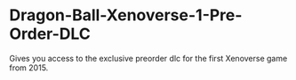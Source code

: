 # Dragon-Ball-Xenoverse-1-Pre-Order-DLC
Gives you access to the exclusive preorder dlc for the first Xenoverse game from 2015.
